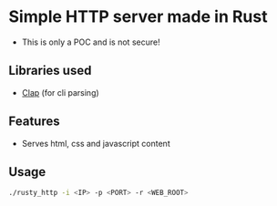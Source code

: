 # Simple HTTP server made in Rust
* This is only a POC and is not secure!
## Libraries used
* [Clap](https://docs.rs/clap/latest/clap/) (for cli parsing)
## Features
* Serves html, css and javascript content
## Usage
```sh
./rusty_http -i <IP> -p <PORT> -r <WEB_ROOT>
```
